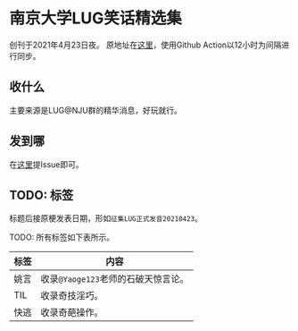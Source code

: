 # 南京大学LUG笑话精选集

创刊于2021年4月23日夜。
原地址在[这里](https://git.nju.edu.cn/nju-lug/lug-joke-collection)，使用Github Action以12小时为间隔进行同步。

## 收什么

主要来源是LUG@NJU群的精华消息，好玩就行。

## 发到哪

在[这里](https://git.nju.edu.cn/nju-lug/lug-joke-collection)提Issue即可。

## TODO: 标签

标题后接原梗发表日期，形如`征集LUG正式发音20210423`。

TODO: 所有标签如下表所示。


| 标签 | 内容                                |
| ---- | ----------------------------------- |
| 姚言 | 收录`@Yaoge123`老师的石破天惊言论。 |
| TIL  | 收录奇技淫巧。                      |
| 快逃 | 收录奇葩操作。                      |